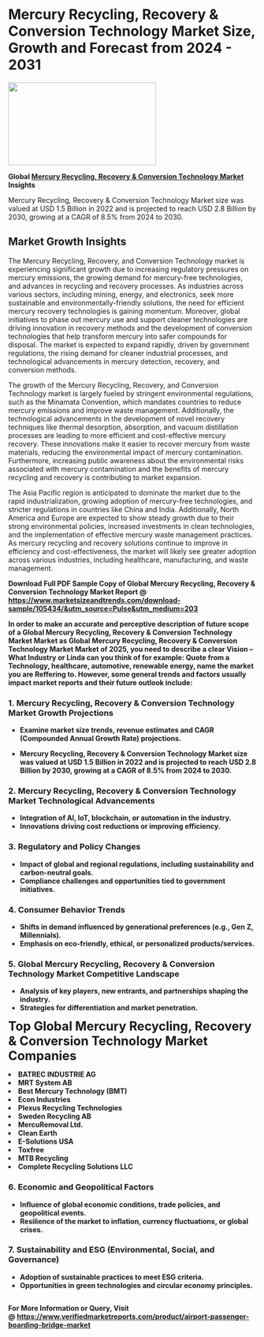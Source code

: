<H1>Mercury Recycling, Recovery & Conversion Technology Market Size, Growth and Forecast from 2024 - 2031</H1><img class="aligncenter size-medium wp-image-584254" src="https://thirdeyenews.in/wp-content/uploads/2024/09/Global-Market-Research-300x168.jpeg" alt="" width="300" height="168" /><p><strong>Global&nbsp;<a href="https://www.marketsizeandtrends.com/download-sample/105434/&amp;utm_source=Pulse&amp;utm_medium=203">Mercury Recycling, Recovery & Conversion Technology Market</a> Insights</strong></p><p>Mercury Recycling, Recovery & Conversion Technology Market size was valued at USD 1.5 Billion in 2022 and is projected to reach USD 2.8 Billion by 2030, growing at a CAGR of 8.5% from 2024 to 2030.</p><p><h2>Market Growth Insights</h2> <p>The Mercury Recycling, Recovery, and Conversion Technology market is experiencing significant growth due to increasing regulatory pressures on mercury emissions, the growing demand for mercury-free technologies, and advances in recycling and recovery processes. As industries across various sectors, including mining, energy, and electronics, seek more sustainable and environmentally-friendly solutions, the need for efficient mercury recovery technologies is gaining momentum. Moreover, global initiatives to phase out mercury use and support cleaner technologies are driving innovation in recovery methods and the development of conversion technologies that help transform mercury into safer compounds for disposal. The market is expected to expand rapidly, driven by government regulations, the rising demand for cleaner industrial processes, and technological advancements in mercury detection, recovery, and conversion methods.</p> <p><strong></strong></p> <p>The growth of the Mercury Recycling, Recovery, and Conversion Technology market is largely fueled by stringent environmental regulations, such as the Minamata Convention, which mandates countries to reduce mercury emissions and improve waste management. Additionally, the technological advancements in the development of novel recovery techniques like thermal desorption, absorption, and vacuum distillation processes are leading to more efficient and cost-effective mercury recovery. These innovations make it easier to recover mercury from waste materials, reducing the environmental impact of mercury contamination. Furthermore, increasing public awareness about the environmental risks associated with mercury contamination and the benefits of mercury recycling and recovery is contributing to market expansion.</p> <p>The Asia Pacific region is anticipated to dominate the market due to the rapid industrialization, growing adoption of mercury-free technologies, and stricter regulations in countries like China and India. Additionally, North America and Europe are expected to show steady growth due to their strong environmental policies, increased investments in clean technologies, and the implementation of effective mercury waste management practices. As mercury recycling and recovery solutions continue to improve in efficiency and cost-effectiveness, the market will likely see greater adoption across various industries, including healthcare, manufacturing, and waste management.</p> <p><strong></p><p><span class=""><strong>Download Full PDF Sample Copy of Global Mercury Recycling, Recovery & Conversion Technology Market Report</strong> @ <a href="https://www.marketsizeandtrends.com/download-sample/105434/&amp;utm_source=Pulse&amp;utm_medium=203" target="_blank">https://www.marketsizeandtrends.com/download-sample/105434/&amp;utm_source=Pulse&amp;utm_medium=203</a></span></p><p>In order to make an accurate and perceptive description of future scope of a Global&nbsp;Mercury Recycling, Recovery & Conversion Technology Market Market as Global&nbsp;Mercury Recycling, Recovery & Conversion Technology Market Market of 2025, you need to describe a clear Vision &ndash; What Industry or Linda can you think of for example: Quote from a Technology, healthcare, automotive, renewable energy, name the market you are Reffering to. However, some general trends and factors usually impact market reports and their future outlook include:</p><h3>1.&nbsp;<strong>Mercury Recycling, Recovery & Conversion Technology Market Growth Projections</strong></h3><ul><li>Examine market size trends, revenue estimates and CAGR (Compounded Annual Growth Rate) projections.</li><li><p>Mercury Recycling, Recovery & Conversion Technology Market size was valued at USD 1.5 Billion in 2022 and is projected to reach USD 2.8 Billion by 2030, growing at a CAGR of 8.5% from 2024 to 2030.</p></li></ul><h3>2.&nbsp;<strong>Mercury Recycling, Recovery & Conversion Technology Market Technological Advancements</strong></h3><ul><li>Integration of AI, IoT, blockchain, or automation in the industry.</li><li>Innovations driving cost reductions or improving efficiency.</li></ul><h3>3.&nbsp;<strong>Regulatory and Policy Changes</strong></h3><ul><li>Impact of global and regional regulations, including sustainability and carbon-neutral goals.</li><li>Compliance challenges and opportunities tied to government initiatives.</li></ul><h3>4.&nbsp;<strong>Consumer Behavior Trends</strong></h3><ul><li>Shifts in demand influenced by generational preferences (e.g., Gen Z, Millennials).</li><li>Emphasis on eco-friendly, ethical, or personalized products/services.</li></ul><h3>5.&nbsp;<strong>Global Mercury Recycling, Recovery & Conversion Technology Market Competitive Landscape</strong></h3><ul><li>Analysis of key players, new entrants, and partnerships shaping the industry.</li><li>Strategies for differentiation and market penetration.</li></ul><p data-pm-slice="1 1 []"><span style="color: inherit; font-family: inherit; font-size: 25px;">Top Global Mercury Recycling, Recovery & Conversion Technology Market Companies</span></p><div class="" data-test-id=""><p><li>BATREC INDUSTRIE AG</li><li> MRT System AB</li><li> Best Mercury Technology (BMT)</li><li> Econ Industries</li><li> Plexus Recycling Technologies</li><li> Sweden Recycling AB</li><li> MercuRemoval Ltd.</li><li> Clean Earth</li><li> E-Solutions USA</li><li> Toxfree</li><li> MTB Recycling</li><li> Complete Recycling Solutions LLC</li></p></div><h3>6.&nbsp;<strong>Economic and Geopolitical Factors</strong></h3><ul><li>Influence of global economic conditions, trade policies, and geopolitical events.</li><li>Resilience of the market to inflation, currency fluctuations, or global crises.</li></ul><h3>7.&nbsp;<strong>Sustainability and ESG (Environmental, Social, and Governance)</strong></h3><ul><li>Adoption of sustainable practices to meet ESG criteria.</li><li>Opportunities in green technologies and circular economy principles.</li></ul><h2><strong style="font-size: 14px;">For More Information or Query, Visit @&nbsp;</strong><a style="background-color: #ffffff; font-size: 14px;" href="https://www.marketsizeandtrends.com/report/mercury-recycling-recovery-conversion-technology-market/" target="_blank">https://www.verifiedmarketreports.com/product/airport-passenger-boarding-bridge-market</a></h2>
